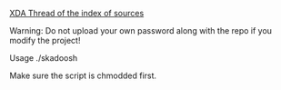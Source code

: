 [XDA Thread of the index of sources](http://forum.xda-developers.com/android/software/sources-android-sources-highly-t3231109)

Warning: Do not upload your own password along with the repo if you modify the project!

Usage ./skadoosh <romname> <manifest link> <branch>

Make sure the script is chmodded first.